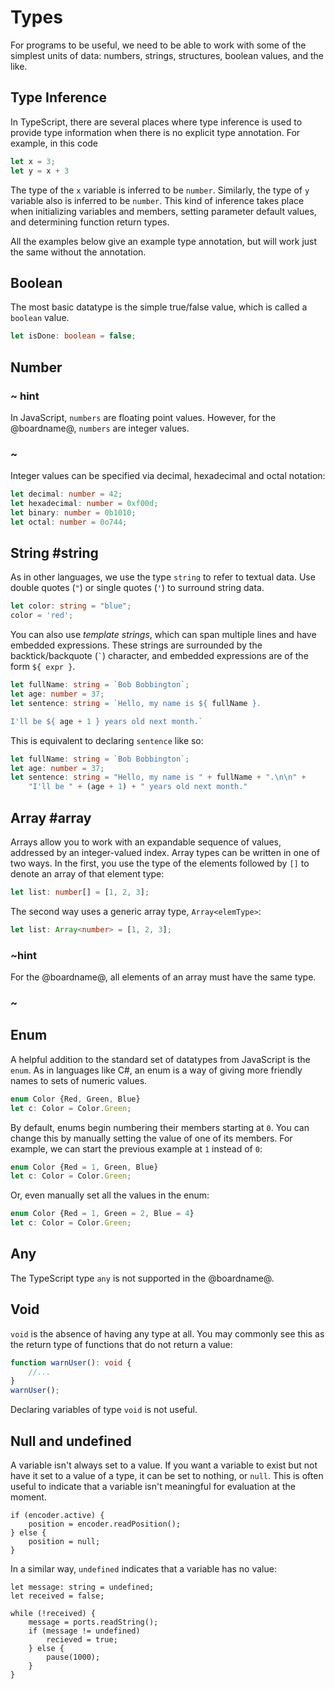 # Types

For programs to be useful, we need to be able to work with some of the simplest units of data:
numbers, strings, structures, boolean values, and the like.

## Type Inference

In TypeScript, there are several places where type inference is used to provide type information when there is
no explicit type annotation. For example, in this code

```typescript
let x = 3;
let y = x + 3
```

The type of the `x` variable is inferred to be `number`. Similarly, the type of `y` variable also is inferred to be `number`.
This kind of inference takes place when initializing variables and members,
setting parameter default values, and determining function return types.

All the examples below give an example type annotation, but will work just the same without the annotation.

## Boolean

The most basic datatype is the simple true/false value, which is called a `boolean` value.

```typescript
let isDone: boolean = false;
```

## Number

### ~ hint
In JavaScript, `numbers` are floating point values.
However, for the @boardname@, `numbers` are integer values.
### ~

Integer values can be specified via decimal, hexadecimal and octal notation:

```typescript
let decimal: number = 42;
let hexadecimal: number = 0xf00d;
let binary: number = 0b1010;
let octal: number = 0o744;
```

## String #string

As in other languages, we use the type `string` to refer to textual data.
Use double quotes (`"`) or single quotes (`'`) to surround string data.

```typescript
let color: string = "blue";
color = 'red';
```

You can also use *template strings*, which can span multiple lines and have embedded expressions.
These strings are surrounded by the backtick/backquote (`` ` ``) character, and embedded expressions are of the form `${ expr }`.

```typescript
let fullName: string = `Bob Bobbington`;
let age: number = 37;
let sentence: string = `Hello, my name is ${ fullName }.

I'll be ${ age + 1 } years old next month.`
```

This is equivalent to declaring `sentence` like so:

```typescript
let fullName: string = `Bob Bobbington`;
let age: number = 37;
let sentence: string = "Hello, my name is " + fullName + ".\n\n" +
    "I'll be " + (age + 1) + " years old next month."
```

## Array #array

Arrays allow you to work with an expandable sequence of values, addressed by an integer-valued index.
Array types can be written in one of two ways.
In the first, you use the type of the elements followed by `[]` to denote an array of that element type:

```typescript
let list: number[] = [1, 2, 3];
```

The second way uses a generic array type, `Array<elemType>`:

```typescript
let list: Array<number> = [1, 2, 3];
```

### ~hint
For the @boardname@, all elements of an array must have the same type.
### ~

## Enum

A helpful addition to the standard set of datatypes from JavaScript is the `enum`.
As in languages like C#, an enum is a way of giving more friendly names to sets of numeric values.

```typescript
enum Color {Red, Green, Blue}
let c: Color = Color.Green;
```

By default, enums begin numbering their members starting at `0`.
You can change this by manually setting the value of one of its members.
For example, we can start the previous example at `1` instead of `0`:

```typescript
enum Color {Red = 1, Green, Blue}
let c: Color = Color.Green;
```

Or, even manually set all the values in the enum:

```typescript
enum Color {Red = 1, Green = 2, Blue = 4}
let c: Color = Color.Green;
```

## Any

The TypeScript type `any` is not supported in the @boardname@.

## Void

`void` is the absence of having any type at all.
You may commonly see this as the return type of functions that do not return a value:

```typescript
function warnUser(): void {
    //...
}
warnUser();
```

Declaring variables of type `void` is not useful.

## Null and undefined

A variable isn't always set to a value. If you want a variable to exist but not have it set to  a value of a type, it can be set to nothing, or `null`. This is often useful to indicate that a variable isn't meaningful for evaluation at the moment.

```typescript-ignore
if (encoder.active) {
    position = encoder.readPosition();
} else {
    position = null;
}
```
In a similar way, `undefined` indicates that a variable has no value:

```typescript-ignore
let message: string = undefined;
let received = false;

while (!received) {
    message = ports.readString();
    if (message != undefined)
        recieved = true;
    } else {
        pause(1000);
    }
}
```